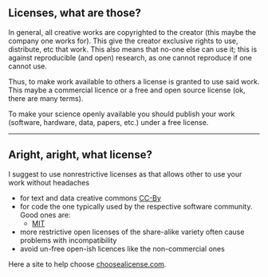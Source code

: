 ## Licenses, what are those?

In general, all creative works are copyrighted to the creator (this maybe the company one works for).  This give the creator exclusive rights to use, distribute, etc that work. This also means that no-one else can use it; this is against reproducible (and open) research, as one cannot reproduce if one cannot use.

Thus, to make work available to others a license is granted to use said work.  This maybe a commercial licence or a free and open source license (ok, there are many terms).

To make your science openly available you should publish your work (software, hardware, data, papers, etc.) under a free license.

---

## Aright, aright, what license?

I suggest to use nonrestrictive licenses as that allows other to use your work without headaches

- for text and data creative commons [CC-By](https://creativecommons.org/licenses/by/4.0)
- for code the one typically used by the respective software community.  Good ones are:
  - [MIT](https://opensource.org/license/mit)
- more restrictive open licenses of the share-alike variety often cause problems with incompatibility
- avoid un-free open-ish licences like the non-commercial ones

Here a site to help choose [choosealicense.com](https://choosealicense.com).
